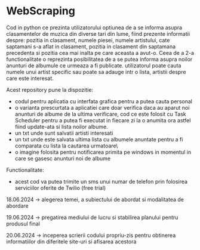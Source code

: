 # WebScraping

Cod in python ce prezinta utilizatorului optiunea de a se informa asupra clasamentelor de muzica din diverse tari din lume, fiind prezente informatii despre: pozitia in clasament, numele piesei, numele artistului, cate saptamani s-a aflat in clasament, pozitia in clasament din saptamana precedenta si pozitia cea mai inalta pe care aceasta a avut-o. Ceea de a 2-a functionalitate o reprezinta posibilitatea de a se putea informa asupra noilor anunturi de albumule ce urmeaza a fi publicate. utilizatorul poate cauta numele unui artist specific sau poate sa adauge intr o lista, artistii despre care este interesat. 

Acest repository pune la dispozitie:
  - codul pentru aplicatia cu interfata grafica pentru a putea cauta personal
  - o varianta prescurtata a aplicatiei care doar verifica daca au aparut noi anunturi de albume de la ultima verificare, cod ce este folosit cu Task Scheduler pentru a putea fi executat in fiecare zi la o anumita ora astfel fiind update-ata si lista noilor albume.
  - un txt unde sunt salvatii artisti interesati
  - un txt unde este salvata ultima lista cu albumele anuntate pentru a fi comparata cu lista la cautarea urmatoare\
  - o imagine folosita pentru notificarea primita pe windows in momentul in care se gasesc anunturi noi de albume

Functionalitate:
  - acest cod va putea trimite un sms unui numar de telefon prin folosirea serviciilor oferite de Twilio (free trial)

18.06.2024 -> alegerea temei, a subiectului de abordat si modalitatea de abordare

19.06.2024 -> pregatirea mediului de lucru si stabilirea planului pentru produsul final

20.06.2024 -> inceperea scrierii codului propriu-zis pentru obtinerea informatiilor din diferitele site-uri si afisarea acestora


